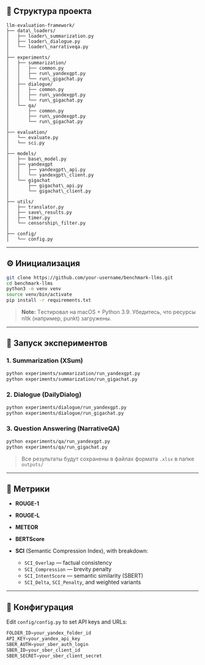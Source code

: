 ## 📁 Структура проекта
```
llm-evaluation-framework/
├── data\_loaders/
│   ├── loader\_summarization.py
│   ├── loader\_dialogue.py
│   └── loader\_narrativeqa.py
│
├── experiments/
│   ├── summarization/
│   │   ├── common.py
│   │   ├── run\_yandexgpt.py
│   │   └── run\_gigachat.py
│   ├── dialogue/
│   │   ├── common.py
│   │   ├── run\_yandexgpt.py
│   │   └── run\_gigachat.py
│   └── qa/
│       ├── common.py
│       ├── run\_yandexgpt.py
│       └── run\_gigachat.py
│
├── evaluation/
│   └── evaluate.py
│   └── sci.py
│
├── models/
│   ├── base\_model.py
│   ├── yandexgpt
│   │   ├── yandexgpt\_api.py
│   │   └── yandexgpt\_client.py
│   └── gigachat
│       ├── gigachat\_api.py
│       └── gigachat\_client.py
│
├── utils/
│   ├── translator.py
│   ├── save\_results.py
│   ├── timer.py
│   └── censorship\_filter.py
│
├── config/
│   └── config.py
```

---

## ⚙️ Инициализация

```bash
git clone https://github.com/your-username/benchmark-llms.git
cd benchmark-llms
python3 -m venv venv
source venv/bin/activate
pip install -r requirements.txt
```

> **Note:** Tестировал на macOS + Python 3.9. Убедитесь, что ресурсы nltk (например, punkt) загружены.

---

## 🧪 Запуск экспериментов

### 1. Summarization (XSum)

```bash
python experiments/summarization/run_yandexgpt.py
python experiments/summarization/run_gigachat.py
```

### 2. Dialogue (DailyDialog)

```bash
python experiments/dialogue/run_yandexgpt.py
python experiments/dialogue/run_gigachat.py
```

### 3. Question Answering (NarrativeQA)

```bash
python experiments/qa/run_yandexgpt.py
python experiments/qa/run_gigachat.py
```

> Все результаты будут сохранены в файлах формата `.xlsx` в папке `outputs/` 

---

## 📏 Метрики

* **ROUGE-1**
* **ROUGE-L**
* **METEOR**
* **BERTScore**
* **SCI** (Semantic Compression Index), with breakdown:

  * `SCI_Overlap` — factual consistency
  * `SCI_Compression` — brevity penalty
  * `SCI_IntentScore` — semantic similarity (SBERT)
  * `SCI_Delta`, `SCI_Penalty`, and weighted variants

---

## 🔐 Конфигурация

Edit `config/config.py` to set API keys and URLs:

```python
FOLDER_ID=your_yandex_folder_id
API_KEY=your_yandex_api_key
SBER_AUTH=your_sber_auth_login
SBER_ID=your_sber_client_id
SBER_SECRET=your_sber_client_secret
```
